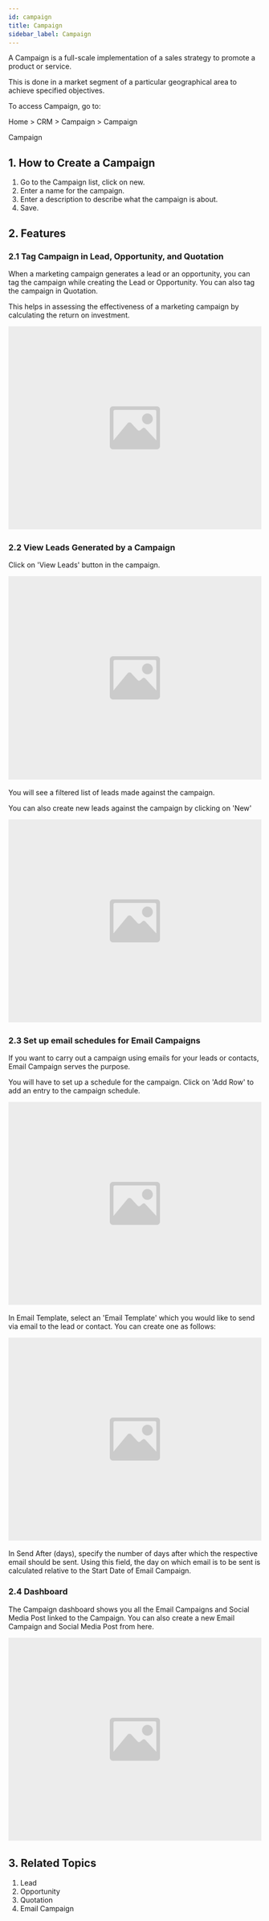 ```yaml
---
id: campaign
title: Campaign
sidebar_label: Campaign
---
```


A Campaign is a full-scale implementation of a sales strategy to promote a product or service.

This is done in a market segment of a particular geographical area to achieve specified objectives.

To access Campaign, go to:

Home > CRM > Campaign > Campaign

Campaign

## 1. How to Create a Campaign

1. Go to the Campaign list, click on new.
1. Enter a name for the campaign.
1. Enter a description to describe what the campaign is about.
1. Save.

## 2. Features

### 2.1 Tag Campaign in Lead, Opportunity, and Quotation

When a marketing campaign generates a lead or an opportunity, you can tag the campaign while creating the Lead or Opportunity. You can also tag the campaign in Quotation.

This helps in assessing the effectiveness of a marketing campaign by calculating the return on investment.

![image](images/image.jpg)

### 2.2 View Leads Generated by a Campaign

Click on 'View Leads' button in the campaign.

![image](images/image.jpg)

You will see a filtered list of leads made against the campaign.

You can also create new leads against the campaign by clicking on 'New'

![image](images/image.jpg)

### 2.3 Set up email schedules for Email Campaigns

If you want to carry out a campaign using emails for your leads or contacts, Email Campaign serves the purpose.

You will have to set up a schedule for the campaign. Click on 'Add Row' to add an entry to the campaign schedule.

![image](images/image.jpg)

In Email Template, select an 'Email Template' which you would like to send via email to the lead or contact. You can create one as follows:

![image](images/image.jpg)

In Send After (days), specify the number of days after which the respective email should be sent. Using this field, the day on which email is to be sent is calculated relative to the Start Date of Email Campaign.

### 2.4 Dashboard

The Campaign dashboard shows you all the Email Campaigns and Social Media Post linked to the Campaign. You can also create a new Email Campaign and Social Media Post from here.

![image](images/image.jpg)

## 3. Related Topics

1. Lead
1. Opportunity
1. Quotation
1. Email Campaign
